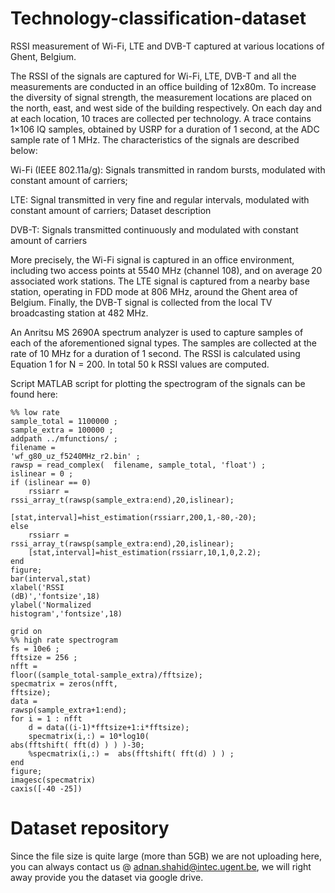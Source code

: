 # Technology-classification-dataset
RSSI measurement of Wi-Fi, LTE and DVB-T captured at various locations of Ghent, Belgium. 

The RSSI of the signals are captured for Wi-Fi, LTE, DVB-T and all the measurements
are conducted in an office building of 12x80m. To increase the diversity of
signal strength, the measurement locations are placed on the north, east, and
west side of the building respectively. On each day and at each location, 10
traces are collected per technology. A trace contains 1×106 IQ
samples, obtained by USRP for a duration of 1 second, at the ADC sample rate of
1 MHz. The characteristics of the signals are described below: 

Wi-Fi (IEEE 802.11a/g): Signals transmitted in random bursts, modulated with
constant amount of carriers;

LTE: Signal transmitted in very fine and regular intervals, modulated with constant
amount of carriers;
Dataset description

DVB-T: Signals transmitted continuously and modulated with constant amount of carriers

More precisely, the Wi-Fi signal is captured in an office environment, including two
access points at 5540 MHz (channel 108), and on average 20 associated work
stations. The LTE signal is captured from a nearby base station, operating in
FDD mode at 806 MHz, around the Ghent area of Belgium. Finally, the DVB-T
signal is collected from the local TV broadcasting station at 482 MHz.

An Anritsu MS 2690A spectrum analyzer is used to capture samples of each of the
aforementioned signal types. The samples are collected at the rate of 10 MHz
for a duration of 1 second. The RSSI is calculated using Equation 1 for N =
200. In total 50 k RSSI values are computed. 

Script
MATLAB
script for plotting the spectrogram of the signals can be found here:
    
    %% low rate 
    sample_total = 1100000 ;
    sample_extra = 100000 ;
    addpath ../mfunctions/ ;
    filename =
    'wf_g80_uz_f5240MHz_r2.bin' ; 
    rawsp = read_complex(  filename, sample_total, 'float') ; 
    islinear = 0 ;
    if (islinear == 0)
        rssiarr =
    rssi_array_t(rawsp(sample_extra:end),20,islinear);
       
    [stat,interval]=hist_estimation(rssiarr,200,1,-80,-20);
    else
        rssiarr =
    rssi_array_t(rawsp(sample_extra:end),20,islinear);
        [stat,interval]=hist_estimation(rssiarr,10,1,0,2.2);
    end
    figure;
    bar(interval,stat)
    xlabel('RSSI
    (dB)','fontsize',18)
    ylabel('Normalized
    histogram','fontsize',18)
     
    grid on
    %% high rate spectrogram 
    fs = 10e6 ;
    fftsize = 256 ;
    nfft =
    floor((sample_total-sample_extra)/fftsize);
    specmatrix = zeros(nfft,
    fftsize); 
    data =
    rawsp(sample_extra+1:end);
    for i = 1 : nfft
        d = data((i-1)*fftsize+1:i*fftsize);
        specmatrix(i,:) = 10*log10(
    abs(fftshift( fft(d) ) ) )-30;
        %specmatrix(i,:) =  abs(fftshift( fft(d) ) ) ;
    end
    figure; 
    imagesc(specmatrix)
    caxis([-40 -25])
    
    
# Dataset repository
Since the file size is quite large (more than 5GB) we are not uploading here, you can always contact us @ adnan.shahid@intec.ugent.be, we will right away provide you the dataset via google drive. 
  
  
  
  
  
  
 


